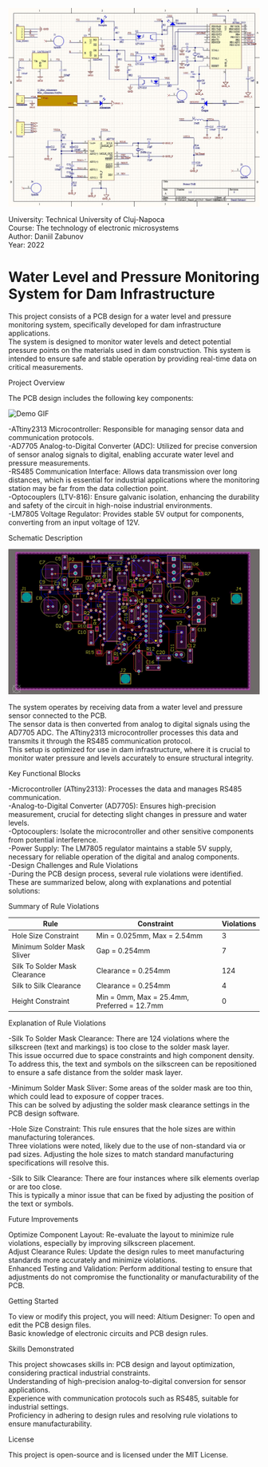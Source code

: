 ![Alt text](AltiumSheet.jpeg)

University: Technical University of Cluj-Napoca  
Course: The technology of electronic microsystems    
Author: Daniil Zabunov  
Year: 2022  
 
# Water Level and Pressure Monitoring System for Dam Infrastructure   

This project consists of a PCB design for a water level and pressure monitoring system, specifically developed for dam infrastructure applications.  
The system is designed to monitor water levels and detect potential pressure points on the materials used in dam construction. This system is intended to ensure safe and stable operation by providing real-time data on critical measurements.  

Project Overview  

The PCB design includes the following key components:  

![Demo GIF](View3D.gif)

-ATtiny2313 Microcontroller: Responsible for managing sensor data and communication protocols.  
-AD7705 Analog-to-Digital Converter (ADC): Utilized for precise conversion of sensor analog signals to digital, enabling accurate water level and pressure measurements.  
-RS485 Communication Interface: Allows data transmission over long distances, which is essential for industrial applications where the monitoring station may be far from the data collection point.  
-Optocouplers (LTV-816): Ensure galvanic isolation, enhancing the durability and safety of the circuit in high-noise industrial environments.  
-LM7805 Voltage Regulator: Provides stable 5V output for components, converting from an input voltage of 12V.  

Schematic Description  

![Alt text](View2D.jpeg)

The system operates by receiving data from a water level and pressure sensor connected to the PCB.  
The sensor data is then converted from analog to digital signals using the AD7705 ADC. The ATtiny2313 microcontroller processes this data and transmits it through the RS485 communication protocol.  
This setup is optimized for use in dam infrastructure, where it is crucial to monitor water pressure and levels accurately to ensure structural integrity.  

Key Functional Blocks  

-Microcontroller (ATtiny2313): Processes the data and manages RS485 communication.  
-Analog-to-Digital Converter (AD7705): Ensures high-precision measurement, crucial for detecting slight changes in pressure and water levels.  
-Optocouplers: Isolate the microcontroller and other sensitive components from potential interference.  
-Power Supply: The LM7805 regulator maintains a stable 5V supply, necessary for reliable operation of the digital and analog components.  
-Design Challenges and Rule Violations  
-During the PCB design process, several rule violations were identified. These are summarized below, along with explanations and potential solutions:  

Summary of Rule Violations  

| Rule                          | Constraint                            | Violations |
|-------------------------------|---------------------------------------|------------|
| Hole Size Constraint          | Min = 0.025mm, Max = 2.54mm           | 3          |
| Minimum Solder Mask Sliver    | Gap = 0.254mm                         | 7          |
| Silk To Solder Mask Clearance | Clearance = 0.254mm                   | 124        |
| Silk to Silk Clearance        | Clearance = 0.254mm                   | 4          |
| Height Constraint             | Min = 0mm, Max = 25.4mm, Preferred = 12.7mm | 0          |

Explanation of Rule Violations  

-Silk To Solder Mask Clearance: There are 124 violations where the silkscreen (text and markings) is too close to the solder mask layer.  
This issue occurred due to space constraints and high component density.  
To address this, the text and symbols on the silkscreen can be repositioned to ensure a safe distance from the solder mask layer.    

-Minimum Solder Mask Sliver: Some areas of the solder mask are too thin, which could lead to exposure of copper traces.    
This can be solved by adjusting the solder mask clearance settings in the PCB design software.   

-Hole Size Constraint: This rule ensures that the hole sizes are within manufacturing tolerances.  
Three violations were noted, likely due to the use of non-standard via or pad sizes. Adjusting the hole sizes to match standard manufacturing specifications will resolve this.  

-Silk to Silk Clearance: There are four instances where silk elements overlap or are too close.  
This is typically a minor issue that can be fixed by adjusting the position of the text or symbols.  

Future Improvements  

Optimize Component Layout: Re-evaluate the layout to minimize rule violations, especially by improving silkscreen placement.  
Adjust Clearance Rules: Update the design rules to meet manufacturing standards more accurately and minimize violations.  
Enhanced Testing and Validation: Perform additional testing to ensure that adjustments do not compromise the functionality or manufacturability of the PCB.  

Getting Started

To view or modify this project, you will need:
Altium Designer: To open and edit the PCB design files.  
Basic knowledge of electronic circuits and PCB design rules.  

Skills Demonstrated

This project showcases skills in:
PCB design and layout optimization, considering practical industrial constraints.  
Understanding of high-precision analog-to-digital conversion for sensor applications.  
Experience with communication protocols such as RS485, suitable for industrial settings.  
Proficiency in adhering to design rules and resolving rule violations to ensure manufacturability.  

License  

This project is open-source and is licensed under the MIT License.  
